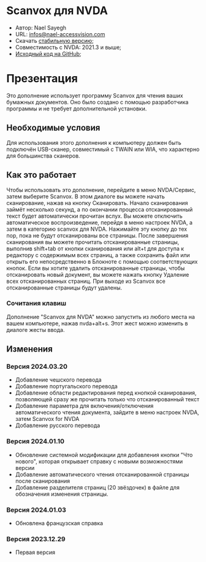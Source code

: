 # Scanvox для NVDA

* Автор: Nael Sayegh
* URL: [infos@nael-accessvision.com](mailto:infos@nael-accessvision.com)
* Скачать [стабильную версию][1];
* Совместимость с NVDA: 2021.3 и выше;
* [Исходный код на GitHub][2];

# Презентация

Это дополнение использует программу Scanvox для чтения ваших бумажных документов. Оно было создано с помощью разработчика программы и не требует дополнительной установки.

## Необходимые условия 

Для использования этого дополнения к компьютеру должен быть подключён USB-сканер, совместимый с TWAIN или WIA, что характерно для большинства сканеров.

## Как это работает

Чтобы использовать это дополнение, перейдите в меню NVDA/Сервис, затем выберите Scanvox. В этом диалоге вы можете начать сканирование, нажав на кнопку Сканировать. Начало сканирования займёт несколько секунд, а по окончании процесса отсканированный текст будет автоматически прочитан вслух. Вы можете отключить автоматическое воспроизведение, перейдя в меню настроек NVDA, а затем в категорию scanvox для NVDA. Нажимайте эту кнопку до тех пор, пока не будут отсканированы все страницы. После завершения сканирования вы можете прочитать отсканированные страницы, выполнив shift+tab от кнопки сканирования или alt+t для доступа к редактору с содержимым всех страниц, а также сохранить файл или открыть его непосредственно в Блокноте с помощью соответствующих кнопок.
Если вы хотите удалить отсканированные страницы, чтобы отсканировать новый документ, вы можете нажать кнопку Удаление всех отсканированных страниц.
При выходе из Scanvox все отсканированные страницы будут удалены.

### Сочитания клавиш

Дополнение "Scanvox для NVDA" можно запустить из любого места на вашем компьютере, нажав nvda+alt+s. Этот жест можно изменить в диалоге  жесты ввода.

## Изменения

### Версия 2024.03.20

  * Добавление чешского перевода
  * Добавление португальского перевода
  * Добавление области редактирования перед кнопкой сканирования, позволяющей сразу же прочитать только что отсканированный текст
  * Добавление параметра для включения/отключения автоматического чтения документа, зайдите в меню настроек NVDA, затем Scanvox for NVDA
  * Добавление русского перевода

### Версия 2024.01.10

  * Обновление системной модификации для добавления кнопки "Что нового", которая открывает справку с новыми возможностями версии
  * Добавление автоматического чтения отсканированной страницы после сканирования
  * Добавление разделителя страниц (20 звёздочек) в файле  для обозначения изменения страницы.

### Версия 2024.01.03

  * Обновлена французская справка

### Версия 2023.12.29

  * Первая версия

[1]: https://github.com/Nael-Sayegh/scanvox-for-nvda/releases/download/2024.03.20/scanvox-2024.03.20.nvda-addon

[2]: https://github.com/Nael-Sayegh/scanvox-for-nvda

